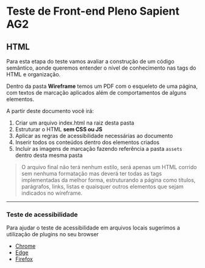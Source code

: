 # Teste de Front-end Pleno Sapient AG2

## HTML

Para esta etapa do teste vamos avaliar a construção de um código semântico, aonde queremos entender o nível de conhecimento nas tags do HTML e organização.

Dentro da pasta **Wireframe** temos um PDF com o esqueleto de uma página, com textos de marcação aplicados além de comportamentos de alguns elementos.

A partir deste documento você irá:
 1. Criar um arquivo index.html na raiz desta pasta
 2. Estruturar o HTML **sem CSS ou JS**
 3. Aplicar as regras de acessibilidade necessárias ao documento
 4. Inserir todos os conteúdos dentro dos elementos criados
 5. Incluir as imagens de marcação fazendo referência a pasta `assets` dentro desta mesma pasta

> O arquivo final não terá nenhum estilo, será apenas um HTML corrido sem nenhuma formatação mas deverá ter todas as tags implementadas da melhor forma, estruturando a página como títulos, parágrafos, links, listas e quaisquer outros elementos que sejam indicados no wireframe.

- - -

### Teste de acessibilidade

Para ajudar o teste de acessibilidade em arquivos locais sugerimos a utilização de plugins no seu browser

* [Chrome](https://chrome.google.com/webstore/detail/axe/lhdoppojpmngadmnindnejefpokejbdd)
* [Edge](https://microsoftedge.microsoft.com/addons/detail/axe-web-accessibility-t/kcenlimkmjjkdfcaleembgmldmnnlfkn)
* [Firefox](https://addons.mozilla.org/en-us/firefox/addon/axe-devtools/)
